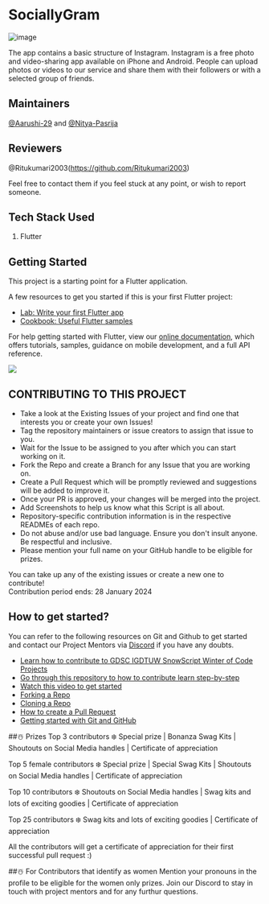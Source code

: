 # SociallyGram

![image](https://github.com/SnowScriptWinterOfCode/SociallyGram/assets/97171261/3e07c055-a1c7-4232-88e5-8997a054743f)

The app contains a basic structure of Instagram. Instagram is a free photo and video-sharing app available on iPhone and Android. People can upload photos or videos to our service and share them with their followers or with a selected group of friends. 

## Maintainers 
[@Aarushi-29](https://github.com/Aarushi-29) and [@Nitya-Pasrija](https://github.com/Nitya-Pasrija)

## Reviewers
@Ritukumari2003(https://github.com/Ritukumari2003)

Feel free to contact them if you feel stuck at any point, or wish to report someone.

## Tech Stack Used
1. Flutter

## Getting Started

This project is a starting point for a Flutter application.

A few resources to get you started if this is your first Flutter project:

- [Lab: Write your first Flutter app](https://flutter.dev/docs/get-started/codelab)
- [Cookbook: Useful Flutter samples](https://flutter.dev/docs/cookbook)

For help getting started with Flutter, view our
[online documentation](https://flutter.dev/docs), which offers tutorials,
samples, guidance on mobile development, and a full API reference.

![](images/Screenshot_20221105-121913.png)

## CONTRIBUTING TO THIS PROJECT

- Take a look at the Existing Issues of your project and find one that interests you or create your own Issues!
- Tag the repository maintainers or issue creators to assign that issue to you.
- Wait for the Issue to be assigned to you after which you can start working on it.
- Fork the Repo and create a Branch for any Issue that you are working on.
- Create a Pull Request which will be promptly reviewed and suggestions will be added to improve it.
- Once your PR is approved, your changes will be merged into the project. 
- Add Screenshots to help us know what this Script is all about.
- Repository-specific contribution information is in the respective READMEs of each repo.
- Do not abuse and/or use bad language. Ensure you don't insult anyone. Be respectful and inclusive.
- Please mention your full name on your GitHub handle to be eligible for prizes.


You can take up any of the existing issues or create a new one to contribute!<br/> 
Contribution period ends: 28 January 2024


## How to get started?

You can refer to the following resources on Git and Github to get started and contact our Project Mentors via [Discord](https://discord.gg/xTNC4MGB) if you have any doubts.

- [Learn how to contribute to GDSC IGDTUW SnowScript Winter of Code Projects](https://www.youtube.com/watch?v=Hcc1LXldeJk)
- [Go through this repository to how to contribute learn step-by-step](https://github.com/firstcontributions/first-contributions)
- [Watch this video to get started](https://youtu.be/SL5KKdmvJ1U)
- [Forking a Repo](https://help.github.com/en/github/getting-started-with-github/fork-a-repo)
- [Cloning a Repo](https://help.github.com/en/desktop/contributing-to-projects/creating-a-pull-request)
- [How to create a Pull Request](https://opensource.com/article/19/7/create-pull-request-github)
- [Getting started with Git and GitHub](https://towardsdatascience.com/getting-started-with-git-and-github-6fcd0f2d4ac6)




##☃️ Prizes
Top 3 contributors ❄️
Special prize | Bonanza Swag Kits | Shoutouts on Social Media handles | Certificate of appreciation

Top 5 female contributors ❄️
Special prize | Special Swag Kits | Shoutouts on Social Media handles | Certificate of appreciation

Top 10 contributors ❄️
Shoutouts on Social Media handles | Swag kits and lots of exciting goodies | Certificate of appreciation

Top 25 contributors ❄️
Swag kits and lots of exciting goodies | Certificate of appreciation

All the contributors will get a certificate of appreciation for their first successful pull request :)

##☃️ For Contributors that identify as women
Mention your pronouns in the profile to be eligible for the women only prizes.
Join our Discord to stay in touch with project mentors and for any furthur questions.


